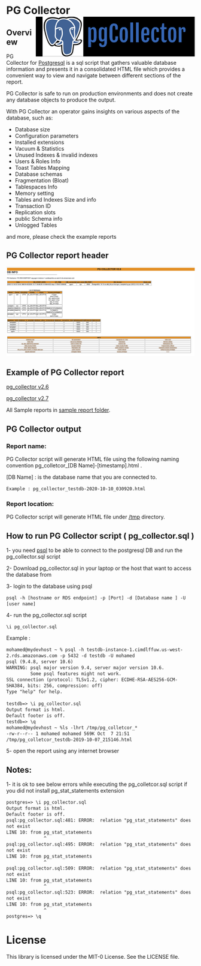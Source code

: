 # PG Collector  <img src="img/pg_collector_logo.png" align="right" alt="">

## Overview

PG Collector for [Postgresql](https://www.postgresql.org/) is a sql script that gathers valuable database information and presents it in a consolidated HTML file which provides a convenient way to view and navigate between different sections of the report.

PG Collector is safe to run on production environments and does not create any database objects to produce the output.

With PG Collector an operator gains insights on various aspects of the database, such as:
* Database size
* Configuration parameters
* Installed extensions
* Vacuum & Statistics
* Unused Indexes & invalid indexes
* Users & Roles Info
* Toast Tables Mapping
* Database schemas 
* Fragmentation (Bloat)
* Tablespaces Info
* Memory setting
* Tables and Indexes Size and info
* Transaction ID
* Replication slots
* public Schema info 
* Unlogged Tables

and more, please check the example reports 

## PG Collector report header 
<img src="img/pg_collector_header_V2.6.png" alt="">



## Example of PG Collector report 

[pg_collector v2.6](http://pg-collector.s3-website-us-west-2.amazonaws.com/pg_collector_testdb-2020-10-16_021546.html)

[pg_collector v2.7](http://pg-collector.s3-website-us-west-2.amazonaws.com/pg_collector_postgres-2020-12-14_053537.html)

All Sample reports in [sample report folder](https://github.com/awslabs/pg-collector/tree/main/sample_reports).


## PG Collector output

### Report name:
PG Collector script will generate HTML file using the following naming convention pg_colletcor_[DB Name]-[timestamp].html .

[DB Name] : is the database name that you are connected to.

```
Example : pg_collector_testdb-2020-10-10_030920.html
```


### Report location: 
PG Collector script will generate HTML file  under [/tmp](https://tldp.org/LDP/Linux-Filesystem-Hierarchy/html/tmp.html) directory. 



## How to run PG Collector script ( pg_collector.sql )

1- you need [psql](https://www.postgresql.org/docs/10/app-psql.html) to be able to connect to the postgresql DB and run the pg_collector.sql script 

2- Download pg_collector.sql in your laptop or the host that want to access the database from 

3- login to the database using psql 
```
psql -h [hostname or RDS endpoint] -p [Port] -d [Database name ] -U [user name] 
```
4- run the pg_collector.sql script 

```
\i pg_collector.sql 
```

Example :

```
mohamed@mydevhost ~ % psql -h testdb-instance-1.cimdlffuw.us-west-2.rds.amazonaws.com -p 5432 -d testdb -U mohamed
psql (9.4.8, server 10.6)
WARNING: psql major version 9.4, server major version 10.6.
         Some psql features might not work.
SSL connection (protocol: TLSv1.2, cipher: ECDHE-RSA-AES256-GCM-SHA384, bits: 256, compression: off)
Type "help" for help.

testdb=> \i pg_collector.sql
Output format is html.
Default footer is off.
testdb=> \q
mohamed@mydevhost ~ %ls -lhrt /tmp/pg_colletcor_*
-rw-r--r-- 1 mohamed mohamed 569K Oct  7 21:51 /tmp/pg_colletcor_testdb-2019-10-07_215146.html

```
5-  open the report using any internet browser



## Notes:
1- it is ok to see below errors while executing the pg_colletcor.sql script if you did not install pg_stat_statements extension

```
postgres=> \i pg_collector.sql
Output format is html.
Default footer is off.
psql:pg_collector.sql:481: ERROR:  relation "pg_stat_statements" does not exist
LINE 10: from pg_stat_statements
              ^
psql:pg_collector.sql:495: ERROR:  relation "pg_stat_statements" does not exist
LINE 10: from pg_stat_statements
              ^
psql:pg_collector.sql:509: ERROR:  relation "pg_stat_statements" does not exist
LINE 10: from pg_stat_statements
              ^
psql:pg_collector.sql:523: ERROR:  relation "pg_stat_statements" does not exist
LINE 10: from pg_stat_statements
              ^
postgres=> \q
```


# License

This library is licensed under the MIT-0 License. See the LICENSE file.